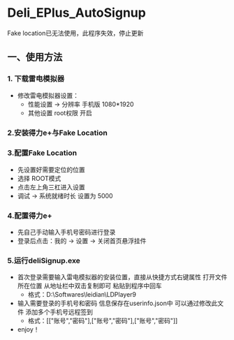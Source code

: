 # Deli_EPlus_AutoSignup 
Fake location已无法使用，此程序失效，停止更新
## 一、使用方法
### 1. 下载雷电模拟器
* 修改雷电模拟器设置：
  * 性能设置 -> 分辨率 手机版 1080*1920
  * 其他设置 root权限 开启
  
### 2.安装得力e+与Fake Location
### 3.配置Fake Location
* 先设置好需要定位的位置
* 选择 ROOT模式
* 点击左上角三杠进入设置
* 调试 -> 系统就绪时长 设置为 5000

### 4.配置得力e+
*  先自己手动输入手机号密码进行登录
*  登录后点击：我的 -> 设置 -> 关闭首页悬浮挂件
  
### 5.运行deliSignup.exe
* 首次登录需要输入雷电模拟器的安装位置，直接从快捷方式右键属性 打开文件所在位置 从地址栏中双击复制即可 粘贴到程序中回车
  * 格式：D:\Softwares\leidian\LDPlayer9
* 输入需要登录的手机号和密码 信息保存在userinfo.json中 可以通过修改此文件 添加多个手机号远程签到
  * 格式：[["账号","密码"],["账号","密码"],["账号","密码"]]
* enjoy！
